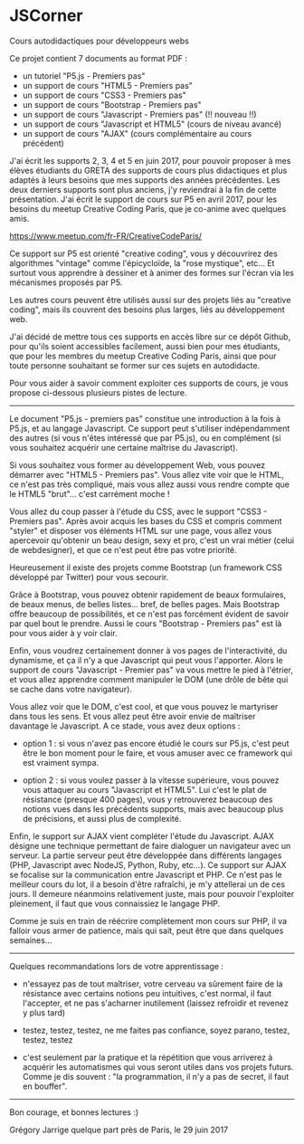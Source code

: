 # JSCorner
Cours autodidactiques pour développeurs webs

Ce projet contient 7 documents au format PDF : 

- un tutoriel "P5.js - Premiers pas" 
- un support de cours "HTML5 - Premiers pas"
- un support de cours "CSS3 - Premiers pas"
- un support de cours "Bootstrap - Premiers pas"
- un support de cours "Javascript - Premiers pas" (!! nouveau !!)
- un support de cours "Javascript et HTML5" (cours de niveau avancé)
- un support de cours "AJAX" (cours complémentaire au cours précédent)

J'ai écrit les supports 2, 3, 4 et 5 en juin 2017, pour pouvoir proposer à mes élèves étudiants du GRETA des supports de cours plus didactiques et plus adaptés à leurs besoins que mes supports des années précédentes. Les deux derniers supports sont plus anciens, j'y reviendrai à la fin de cette présentation. 
J'ai écrit le support de cours sur P5 en avril 2017, pour les besoins du meetup Creative Coding Paris, que je co-anime avec quelques amis. 

https://www.meetup.com/fr-FR/CreativeCodeParis/

Ce support sur P5 est orienté "creative coding", vous y découvrirez des algorithmes "vintage" comme l'épicycloïde, la "rose mystique", etc... Et surtout vous apprendre à dessiner et à animer des formes sur l'écran via les mécanismes proposés par P5.

Les autres cours peuvent être utilisés aussi sur des projets liés au "creative coding", mais ils couvrent des besoins plus larges, liés au développement web.

J'ai décidé de mettre tous ces supports en accès libre sur ce dépôt Github, pour qu'ils soient accessibles facilement, aussi bien pour mes étudiants, que pour les membres du meetup Creative Coding Paris, ainsi que pour toute personne souhaitant se former sur ces sujets en autodidacte.

Pour vous aider à savoir comment exploiter ces supports de cours, je vous propose ci-dessous plusieurs pistes de lecture.

---------

Le document "P5.js - premiers pas" constitue une introduction à la fois à P5.js, et au langage Javascript. Ce support peut s'utiliser indépendamment des autres (si vous n'êtes intéressé que par P5.js), ou en complément (si vous souhaitez acquérir une certaine maîtrise du Javascript).

Si vous souhaitez vous former au développement Web, vous pouvez démarrer avec "HTML5 - Premiers pas". Vous allez vite voir que le HTML, ce n'est pas très compliqué, mais vous allez aussi vous rendre compte que le HTML5 "brut"... c'est carrément moche ! 

Vous allez du coup passer à l'étude du CSS, avec le support "CSS3 - Premiers pas". Après avoir acquis les bases du CSS et compris comment "styler" et disposer vos éléments HTML sur une page, vous allez vous apercevoir qu'obtenir un beau design, sexy et pro, c'est un vrai métier (celui de webdesigner), et que ce n'est peut être pas votre priorité. 

Heureusement il existe des projets comme Bootstrap (un framework CSS développé par Twitter) pour vous secourir. 

Grâce à Bootstrap, vous pouvez obtenir rapidement de beaux formulaires, de beaux menus, de belles listes... bref, de belles pages. Mais Bootstrap offre  beaucoup de possibilités, et ce n'est pas forcément évident de savoir par quel bout le prendre. Aussi le cours "Bootstrap - Premiers pas" est là pour vous  aider à y voir clair.

Enfin, vous voudrez certainement donner à vos pages de l'interactivité, du  dynamisme, et ça il n'y a que Javascript qui peut vous l'apporter. Alors le support de cours "Javascript - Premier pas" va vous mettre le pied à l'étrier, et vous allez apprendre comment manipuler le DOM (une drôle de bête qui se cache dans votre navigateur). 

Vous allez voir que le DOM, c'est cool, et que vous pouvez le martyriser dans tous les sens. Et vous allez peut être avoir envie de maîtriser davantage le Javascript. A ce stade, vous avez deux options :

- option 1 : si vous n'avez pas encore étudié le cours sur P5.js, c'est peut être le bon moment pour le faire, et vous amuser avec ce framework qui est vraiment sympa.

- option 2 : si vous voulez passer à la vitesse supérieure, vous pouvez vous attaquer au cours "Javascript et HTML5". Lui c'est le plat de résistance (presque 400 pages), vous y retrouverez beaucoup des notions vues dans les précédents  supports, mais avec beaucoup plus de précisions, et aussi plus
de complexité.

Enfin, le support sur AJAX vient compléter l'étude du Javascript. AJAX désigne une technique permettant de faire dialoguer un navigateur avec un serveur. La partie serveur peut être développée dans différents langages (PHP, Javascript avec NodeJS, Python, Ruby, etc...). Ce support sur AJAX se focalise sur la communication entre Javascript et PHP. Ce n'est pas le meilleur cours du lot, il a besoin d'être rafraîchi, je m'y attellerai un de ces jours. Il demeure néanmoins relativement juste, mais pour pouvoir l'exploiter pleinement, il faut que vous connaissiez le langage PHP. 

Comme je suis en train de réécrire complètement mon cours sur PHP, il va falloir vous armer de patience, mais qui sait, peut être que dans quelques semaines...

--------

Quelques recommandations lors de votre apprentissage :

- n'essayez pas de tout maîtriser, votre cerveau va sûrement faire de la résistance avec certains notions peu intuitives, c'est normal, il faut l'accepter, et ne pas s'acharner inutilement (laissez refroidir et revenez y plus tard)

- testez, testez, testez, ne me faites pas confiance, soyez parano, testez, testez, testez

- c'est seulement par la pratique et la répétition que vous arriverez à acquérir les automatismes qui vous seront utiles dans vos projets futurs. Comme je dis souvent : "la programmation, il n'y a pas de secret, il faut en bouffer". 

--------

Bon courage, et bonnes lectures :)

Grégory Jarrige
quelque part près de Paris,
le 29 juin 2017 

